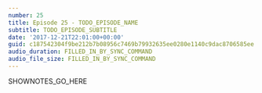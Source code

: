 ```yaml
---
number: 25
title: Episode 25 - TODO_EPISODE_NAME
subtitle: TODO_EPISODE_SUBTITLE
date: '2017-12-21T22:01:00+00:00'
guid: c187542304f9be212b7b08956c7469b79932635ee0280e1140c9dac8706585ee
audio_duration: FILLED_IN_BY_SYNC_COMMAND
audio_file_size: FILLED_IN_BY_SYNC_COMMAND
---
```


SHOWNOTES_GO_HERE
